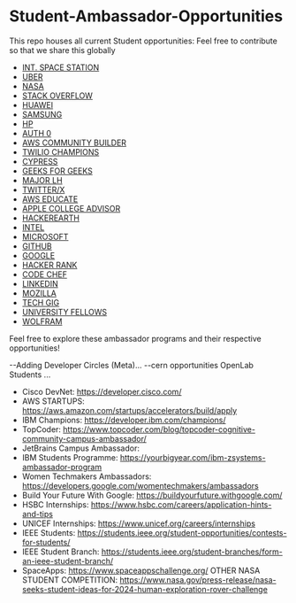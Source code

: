 # Student-Ambassador-Opportunities
This repo houses all current Student opportunities: Feel free to contribute so that we share this globally


- [INT. SPACE STATION](https://www.issnationallab.org/stem/ambassadors/)
- [UBER](https://docs.google.com/forms/d/e/1FAIpQLSc-_LYmkhHZrLULdvyxhmuOdgG0WuiI-hJBbpnfvWmgpoztFQ/viewform?c=0&w=1)
- [NASA](https://www.nasa.gov/stem/highereducation/index.html)
- [STACK OVERFLOW](https://students.stackoverflow.co/)
- [HUAWEI](https://developer.huawei.com/consumer/en/programs/hsd/)
- [SAMSUNG](https://collegeambassadorprogram.com/)
- [HP](https://jobs.hp.com/students-graduates/)
- [AUTH 0](https://auth0.com/ambassador-program)
- [AWS COMMUNITY BUILDER](https://aws.amazon.com/developer/community/community-builders/)
- [TWILIO CHAMPIONS](https://www.twilio.com/en-us/champions)
- [CYPRESS](https://www.cypress.io/ambassadors/)
- [GEEKS FOR GEEKS](https://www.geeksforgeeks.org/campus-ambassador-program-by-geeksforgeeks/)
- [MAJOR LH](https://mlh.io/)
- [TWITTER/X](https://developer.twitter.com/en/community/student-ambassadors)
- [AWS EDUCATE](https://pages.awscloud.com/AWSActivateStudentAmbassador.html)
- [APPLE COLLEGE ADVISOR](https://www.apple.com/careers/us/students/advisor_faq.html)
- [HACKEREARTH](https://www.hackerearth.com/campus-ambassador-program/)
- [INTEL](https://www.intel.com/content/www/us/en/developer/community/ambassadors.html)
- [MICROSOFT](https://learn.microsoft.com/en-us/training/student-hub/become-a-student-ambassador)
- [GITHUB](https://githubcampus.expert/)
- [GOOGLE](https://developers.google.com/community/gdsc/leads)
- [HACKER RANK](https://www.hackerrank.com/campus-ambassador-program)
- [CODE CHEF](https://www.codechef.com/college-program)
- [LINKEDIN](https://learning.linkedin.com/customer/linkedin-learning-champion-program)
- [MOZILLA](https://campus.mozilla.community/)
- [TECH GIG](https://www.techgig.com/campus-ambassador)
- [UNIVERSITY FELLOWS](http://universityinnovationfellows.org/about-us/program/)
- [WOLFRAM](https://www.wolfram.com/company/careers/ambassador/)

Feel free to explore these ambassador programs and their respective opportunities!

--Adding Developer Circles (Meta)...
--cern opportunities OpenLab Students ...

- Cisco DevNet: https://developer.cisco.com/
- AWS STARTUPS: https://aws.amazon.com/startups/accelerators/build/apply
- IBM Champions: https://developer.ibm.com/champions/
- TopCoder: https://www.topcoder.com/blog/topcoder-cognitive-community-campus-ambassador/
- JetBrains Campus Ambassador:
- IBM Students Programme: https://yourbigyear.com/ibm-zsystems-ambassador-program
- Women Techmakers Ambassadors: https://developers.google.com/womentechmakers/ambassadors
- Build Your Future With Google: https://buildyourfuture.withgoogle.com/
- HSBC Internships: https://www.hsbc.com/careers/application-hints-and-tips
- UNICEF Internships: https://www.unicef.org/careers/internships
- IEEE Students: https://students.ieee.org/student-opportunities/contests-for-students/
- IEEE Student Branch: https://students.ieee.org/student-branches/form-an-ieee-student-branch/
- SpaceApps: https://www.spaceappschallenge.org/
OTHER
NASA STUDENT COMPETITION: https://www.nasa.gov/press-release/nasa-seeks-student-ideas-for-2024-human-exploration-rover-challenge










